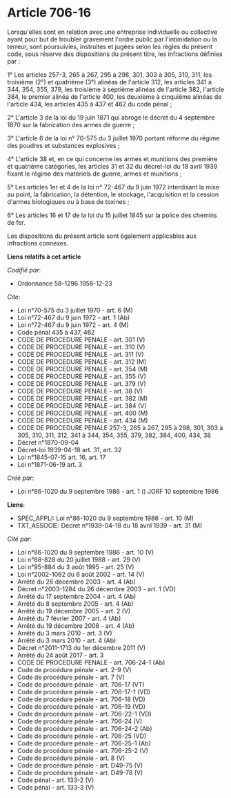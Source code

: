 # Article 706-16

Lorsqu'elles sont en relation avec une entreprise individuelle ou collective ayant pour but de troubler gravement l'ordre
public par l'intimidation ou la terreur, sont poursuivies, instruites et jugées selon les règles du présent code, sous
réserve des dispositions du présent titre, les infractions définies par :

1° Les articles 257-3, 265 à 267, 295 à 298, 301, 303 à 305, 310, 311, les troisième (2°) et quatrième (3°) alinéas de
l'article 312, les articles 341 à 344, 354, 355, 379, les troisième à septième alinéas de l'article 382, l'article 384, le
premier alinéa de l'article 400, les deuxième à cinquième alinéas de l'article 434, les articles 435 à 437 et 462 du code
pénal ;

2° L'article 3 de la loi du 19 juin 1871 qui abroge le décret du 4 septembre 1870 sur la fabrication des armes de guerre ;

3° L'article 6 de la loi n° 70-575 du 3 juillet 1970 portant réforme du régime des poudres et substances explosives ;

4° L'article 38 et, en ce qui concerne les armes et munitions des première et quatrième catégories, les articles 31 et 32 du
décret-loi du 18 avril 1939 fixant le régime des matériels de guerre, armes et munitions ;

5° Les articles 1er et 4 de la loi n° 72-467 du 9 juin 1972 interdisant la mise au point, la fabrication, la détention, le
stockage, l'acquisition et la cession d'armes biologiques ou à base de toxines ;

6° Les articles 16 et 17 de la loi du 15 juillet 1845 sur la police des chemins de fer.

Les dispositions du présent article sont également applicables aux infractions connexes.

**Liens relatifs à cet article**

_Codifié par_:

  - Ordonnance 58-1296 1958-12-23

_Cite_:

  - Loi n°70-575 du 3 juillet 1970 - art. 6 (M)
  - Loi n°72-467 du 9 juin 1972 - art. 1 (Ab)
  - Loi n°72-467 du 9 juin 1972 - art. 4 (M)
  - Code pénal 435 à 437, 462
  - CODE DE PROCEDURE PENALE - art. 301 (V)
  - CODE DE PROCEDURE PENALE - art. 310 (V)
  - CODE DE PROCEDURE PENALE - art. 311 (V)
  - CODE DE PROCEDURE PENALE - art. 312 (M)
  - CODE DE PROCEDURE PENALE - art. 354 (M)
  - CODE DE PROCEDURE PENALE - art. 355 (V)
  - CODE DE PROCEDURE PENALE - art. 379 (V)
  - CODE DE PROCEDURE PENALE - art. 38 (V)
  - CODE DE PROCEDURE PENALE - art. 382 (M)
  - CODE DE PROCEDURE PENALE - art. 384 (V)
  - CODE DE PROCEDURE PENALE - art. 400 (M)
  - CODE DE PROCEDURE PENALE - art. 434 (M)
  - CODE DE PROCEDURE PENALE 257-3, 265 à 267, 295 à 298, 301, 303 à 305, 310, 311, 312, 341 à 344, 354, 355, 379, 382, 384, 400, 434, 38
  - Décret n°1870-09-04
  - Décret-loi 1939-04-18 art. 31, art. 32
  - Loi n°1845-07-15 art. 16, art. 17
  - Loi n°1871-06-19 art. 3

_Créé par_:

  - Loi n°86-1020 du 9 septembre 1986 - art. 1 () JORF 10 septembre 1986

**Liens**:

  - SPEC_APPLI: Loi n°86-1020 du 9 septembre 1986 - art. 10 (M)
  - TXT_ASSOCIE: Décret n°1939-04-18 du 18 avril 1939 - art. 31 (M)

_Cité par_:

  - Loi n°86-1020 du 9 septembre 1986 - art. 10 (V)
  - Loi n°88-828 du 20 juillet 1988 - art. 29 (V)
  - Loi n°95-884 du 3 août 1995 - art. 25 (V)
  - Loi n°2002-1062 du 6 août 2002 - art. 14 (V)
  - Arrêté du 26 décembre 2003 - art. 4 (Ab)
  - Décret n°2003-1284 du 26 décembre 2003 - art. 1 (VD)
  - Arrêté du 17 septembre 2004 - art. 4 (Ab)
  - Arrêté du 8 septembre 2005 - art. 4 (Ab)
  - Arrêté du 19 décembre 2005 - art. 2 (V)
  - Arrêté du 7 février 2007 - art. 4 (Ab)
  - Arrêté du 19 décembre 2008 - art. 4 (Ab)
  - Arrêté du 3 mars 2010 - art. 3 (V)
  - Arrêté du 3 mars 2010 - art. 4 (Ab)
  - Décret n°2011-1713 du 1er décembre 2011 (V)
  - Arrêté du 24 août 2017 - art. 3
  - CODE DE PROCEDURE PENALE - art. 706-24-1 (Ab)
  - Code de procédure pénale - art. 2-9 (V)
  - Code de procédure pénale - art. 7 (V)
  - Code de procédure pénale - art. 706-17 (VT)
  - Code de procédure pénale - art. 706-17-1 (VD)
  - Code de procédure pénale - art. 706-18 (VD)
  - Code de procédure pénale - art. 706-19 (VD)
  - Code de procédure pénale - art. 706-22-1 (VD)
  - Code de procédure pénale - art. 706-24 (V)
  - Code de procédure pénale - art. 706-24-2 (Ab)
  - Code de procédure pénale - art. 706-25 (VD)
  - Code de procédure pénale - art. 706-25-1 (Ab)
  - Code de procédure pénale - art. 706-25-2 (V)
  - Code de procédure pénale - art. 8 (V)
  - Code de procédure pénale - art. D49-75 (V)
  - Code de procédure pénale - art. D49-78 (V)
  - Code pénal - art. 133-2 (V)
  - Code pénal - art. 133-3 (V)

